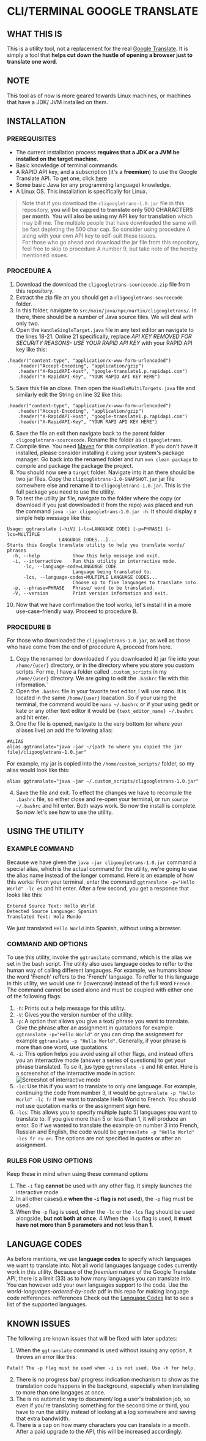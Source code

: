 # CLI/TERMINAL GOOGLE TRANSLATE
## WHAT THIS IS
This is a utility tool, not a replacement for the real [Google Translate](htpps://translate.google.com). It is simply a tool that **helps cut down the hustle of opening a browser just to translate one word**.  
## NOTE
This tool as of now is more geared towards Linux machines, or machines that have a JDK/ JVM installed on them.  
## INSTALLATION
### PREREQUISITES
- The current installation process **requires that a JDK or a JVM be installed on the target machine**.
- Basic knowledge of terminal commands.
- A RAPID API key, and a subscription (it's a **freemium**) to use the Google Translate API. To get one, click [here](https://https://rapidapi.com/googlecloud/api/google-translate1/) 
- Some basic Java (or any programming language) knowledge.
- A Linux OS. This installation is specifically for Linux.
>Note that if you download the `cligoogletrans-1.0.jar` file in this repository, **you will be capped to translate only 500 CHARACTERS per month**.
>**You will also be using my API key for translation** which may bill me. The multiple people that have downloaded the same will be fast depleting the 500 char cap. So consider using procedure A along with your own API key to self-suit these issues. \
>For those who go ahead and download the jar file from this repository, feel free to skip to procedure A number 9, but take note of the hereby mentioned issues.

### PROCEDURE A
1. Download the download the `cligoogletrans-sourcecode.zip` file from this repository.
2. Extract the zip file an you should get a `cligoogletrans-sourcecode` folder.
3. In this folder, navigate to `src/main/java/npc/martin/cligoogletrans/`. In there, there should be a number of Java source files. We will deal with only two.
4. Open the `HandleSingleTarget.java` file in any text editor an navigate to the lines 18-21. Online 21 specifically, replace _API KEY REMOVED FOR SECURITY REASONS- USE YOUR RAPID API KEY_ with your RAPID API key like this:
```
.header("content-type", "application/x-www-form-urlencoded")
    .header("Accept-Encoding", "application/gzip")
    .header("X-RapidAPI-Host", "google-translate1.p.rapidapi.com")
    .header("X-RapidAPI-Key", "YOUR RAPID API KEY HERE")
```
5. Save this file an close. Then open the `HandleMultiTargets.java` file and similarly edit the String on line 32 like this:
```
.header("content-type", "application/x-www-form-urlencoded")
    .header("Accept-Encoding", "application/gzip")
    .header("X-RapidAPI-Host", "google-translate1.p.rapidapi.com")
    .header("X-RapidAPI-Key", "YOUR RAPI API KEY HERE")
```
6. Save the file an exit then navigate back to the parent folder `cligoogletrans-sourcecode`. Rename the folder as `cligoogletrans`.
7. Compile time. You need [Maven](https://maven.apache.org) for this compileation. If you don't have it installed, please consider installing it using your system's package manager. Go back into the renamed folder and run `mvn clean package` to compile and package the package the project.
8. You should now see a `target` folder. Navigate into it an there should be two jar files.  Copy the `cligoogletrans-1.0-SNAPSHOT.jar` jar file somewhere else and rename it to `cligoogletrans-1.0.jar`. This is the full package you need to use the utility.
9. To test the utility jar file, navigate to the folder where the copy (or download if you just downloaded it from the repo) was placed and run the command `java -jar cligoogletrans-1.0.jar -h`. It should display a simple help message like this:
```
Usage: ggtranslate [-hiV] [-lc=LANGUAGE CODE] [-p=PHRASE] [-lcs=MULTIPLE 
                   LANGUAGE CODES...]...
Starts this Google translate utility to help you translate words/ phrases
  -h, --help            Show this help message and exit.
  -i, --interractive    Run this utility in interractive mode.
      -lc, --language-code=LANGUAGE CODE
                        Language being translated to.
      -lcs, --language-codes=MULTIPLE LANGUAGE CODES...
                        Choose up to five languages to translate into.
  -p, --phrase=PHRASE   Phrase/ word to be translated.
  -V, --version         Print version information and exit.
```
10. Now that we have confirmation the tool works, let's install it in a more use-case-friendly way. Proceed to procedure B.

### PROCEDURE B
For those who downloaded the `cligoogletrans-1.0.jar`, as well as those who have come from the end of procedure A, proceed from here.
1. Copy the renamed (or downloaded if you downloaded it) jar file into your `/home/{user}` directory, or in the directory where you store you custom scripts. For me, I have a folder called `.custom_scripts` in my `/home/{user}` directory. We are going to edit the `.bashrc` file with this information.`
2. Open the `.bashrc` file in your favorite text editor, I will use nano. It is located in the same `/home/{user}` loacation. So if your using the terminal, the command would be `nano ~/.bashrc` or if your using gedit or kate or any other text editor it would be `{text_editor_name} ~/.bashrc` and hit enter.
3. One the file is opened, navigate to the very bottom (or where your aliases live) an add the following alias:
```
#ALIAS
alias ggtranslate="java -jar ~/{path to where you copied the jar file}/cligoogletrans-1.0.jar"
```
For example, my jar is copied into the `/home/custom_scripts/` folder, so my alias would look like this:
```
alias ggtranslate="java -jar ~/.custom_scripts/cligoogletrans-1.0.jar"
```
4. Save the file and exit. To effect the changes we have to recompile the `.bashrc` file, so either close and re-open your terminal, or run `source ~/.bashrc` and hit enter. Both ways work. So now the install is complete. So now let's see how to use the utility.

## USING THE UTILITY
### EXAMPLE COMMAND
Because we have given the `java -jar cligoogletrans-1.0.jar` command a special alias, which is the actual command for the utility, we're going to use the alias name instead of the longer command.
Here is an example of how this works:
From your terminal, enter the command `ggtranslate -p="Hello World" -lc es` and hit enter. After a few second, you get a response that looks like this:
```
Entered Source Text: Hello World
Detected Source Language: Spanish
Translated Text: Hola Mundo
```
We just translated `Hello World` into Spanish, without using a browser.

### COMMAND AND OPTIONS
To use this utility, invoke the `ggtranslate` command, which is the alias we set in the bash script. 
The utility also uses language codes to reffer to the human way of calling different langauges. For example, we humans know the word 'French' reffers to the 'French' language. To reffer to this language in this utility, we would use `fr` (lowercase) instead of the full word `French`.
The command cannot be used alone and must be coupled with either one of the following flags:
1. `-h`: Prints out a help message for this utility.
2. `-V`: Gives you the version number of the utility.
3. `-p`: A option that allows you give a text/ phrase you want to translate. Give the phrase after an assignment in quotations for example `ggtranslate -p="Hello World"` or you can drop the assignment for example `ggtranslate -p "Hello World"`. Generally, if your phrase is more than one word, use quotations.
4. `-i`: This option helps you avoid using all other flags, and instead offers you an interractive mode (answer a series of questions) to get your phrase translated. To se it, jus type `ggtranslate -i` and hit enter. Here is a screenshot of the interractive mode in action:
![Screeshot of interractive mode](https://drive.google.com/file/d/1ABzeqYas9tQnToZPG0LQLPMyoc8QMdv0/view?usp=sharing)
5. `-lc`: Use this if you want to translate to only one language. For example, continuing the code from number 3, it would be `ggtranslate -p "Hello World" -lc fr` if we want to translate Hello World to French. You should not use quotation marks or the assignment sign here.
6. `-lcs`: This allows you to specify multiple (upto 5) languages you want to translate to. If you give more than 5 or less than 1, it will produce an error. So if we wanted to translate the example on number 3 into French, Russian and English, the code would be `ggtranslate -p "Hello World" -lcs fr ru en`. The options are not specified in quotes or after an assignment.

### RULES FOR USING OPTIONS
Keep these in mind when using these command options
1. The `-i` flag **cannot** be used with any other flag. It simply launches the interactive mode
2. In all other cases(i.e **when the `-i` flag is not used**), the `-p` flag must be used.
3. When the `-p` flag is used, either the `-lc` or the `-lcs` flag should be used alongside, **but not both at once**.
4.When the `-lcs` flag is used, it **must have not more than 5 parameters and not less than 1**.

## LANGUAGE CODES
As before mentions, we use **language codes** to specify which languages we want to translate into. 
Not all world languages language codes currently work in this utility. Because of the _freemium_ nature of the Google Translate API, there is a limit (33) as to how many languages you can translate into. You can however add your own languages support to the code. Use the _world-languages-ordered-by-code_ pdf in this repo for making language code refferences. refferences
Check out the [Language Codes](https://github.com/LunarkX/cli-google-translate/blob/master/Language%20Codes.txt) list to see a list of the supported languages.

## KNOWN ISSUES
The following are known issues that will be fixed with later updates:
1. When the `ggtranslate` command is used without issuing any option, it throws an error like this:
```
Fatal! The -p flag must be used when -i is not used. Use -h for help.
```
2. There is no progress bar/ progress indication mechanism to show as the translation code happens in the background, especially when translating to more than one langages at once.
3. The is no automatic way to document/ log a user's trabslation job, so even if you're translating something for the second time or third, you have to run the utility instead of looking at a log somewhere and saving that extra bandwidth.
4. There is a cap on how many characters you can translate in a month. After a paid upgrade to the API, this will be increased accordingly.

